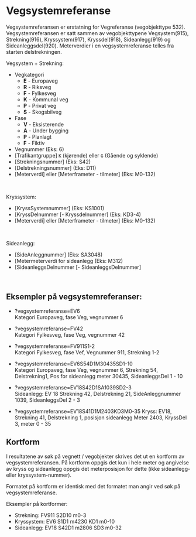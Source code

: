 

# Vegsystemreferanse
Vegsystemreferansen er erstatning for Vegreferanse (vegobjekttype 532). 
Vegsystemreferansen er satt sammen av vegobjekttypene Vegsystem(915), Strekning(916), Kryssystem(917), Kryssdel(918), Sideanlegg(919) og Sideanleggsdel(920).
Meterverdier i en vegsystemreferanse telles fra starten delstrekningen.



Vegsystem + Strekning:
- Vegkategori
  * <b>E</b> - Europaveg
  * <b>R</b> - Riksveg
  * <b>F</b> - Fylkesveg
  * <b>K</b> - Kommunal veg
  * <b>P</b> - Privat veg
  * <b>S</b> - Skogsbilveg
- Fase  
  * <b>V</b> - Eksisterende
  * <b>A</b> - Under bygging
  * <b>P</b> - Planlagt
  * <b>F</b> - Fiktiv
- Vegnummer    (Eks:  6)
- [Trafikantgruppe] `K` (kjørende) eller `G` (Gående og syklende)
- [Strekningsnummer]     (Eks:  S42)
- [Delstrekningsnummer]  (Eks: D11)
- [Meterverdi]  eller  [Meterframeter - tilmeter]  (Eks: M0-132)


<br>         
         
Kryssystem:
- [KryssSystemnummer]    (Eks:   KS1001)  
- [KryssDelnummer  [-   Kryssdelnummer]            (Eks:  KD3-4)  <br>
- [Meterverdi]  eller  [Meterframeter - tilmeter]  (Eks: M0-132)
  

<br>

Sideanlegg:
- [SideAnleggnummer]    (Eks: SA3048) 
- [Metermeterverdi for sideanlegg  (Eks: M312)                                              
- [SideanleggsDelnummer  [- SideanleggsDelnummer]


<br>
  
## Eksempler på vegsystemreferanser:

-  ?vegsystemreferanse=EV6  
   Kategori Europaveg, fase Veg, vegnummer 6
    
-  ?vegsystemreferanse=FV42  
   Kategori  Fylkesveg, fase Veg, vegnummer 42

-  ?vegsystemreferanse=FV911S1-2          
   Kategori  Fylkesveg, fase Vef, Vegnummer 911, Strekning 1-2
   
-  ?vegsystemreferanse=EV6S54D1M30435SD1-10         
   Kategori Europaveg, fase Veg, vegnummer 6, Strekning 54, Delstrekning1,  Pos for sideanlegg meter 30435, SideanleggsDel 1 - 10
 
-  ?vegsystemreferanse=EV18S42D1SA1039SD2-3    <br>
   Sideanlegg: EV 18 Strekning 42, Delstrekning 21, SideAnleggnummer 1039, SideanleggsDel 2 - 3
   
-  ?vegsystemreferanse=EV18S41D1M2403KD3M0-35
   Kryss: EV18, Strekning 41, Delstrekning 1, posisjon sideanlegg Meter 2403, KryssDel 3, meter 0 - 35   
 
  

## Kortform

I resultatene av søk på vegnett / vegobjekter skrives det ut en kortform av vegsystemreferansen.
På kortform oppgis det kun i hele meter og angivelse av kryss og sideanlegg oppgis det meterposisjon for dette (ikke sideanlegg- eller kryssystem-nummer).

Formatet på kortform er identisk med det formatet man angir ved søk på vegsystemreferanse.

Eksempler på kortformer:
* Strekning: FV911 S2D10 m0-3      
* Kryssystem: EV6 S1D1 m4230 KD1 m0-10
* Sideanlegg: EV18 S42D1 m2806 SD3 m0-32  





